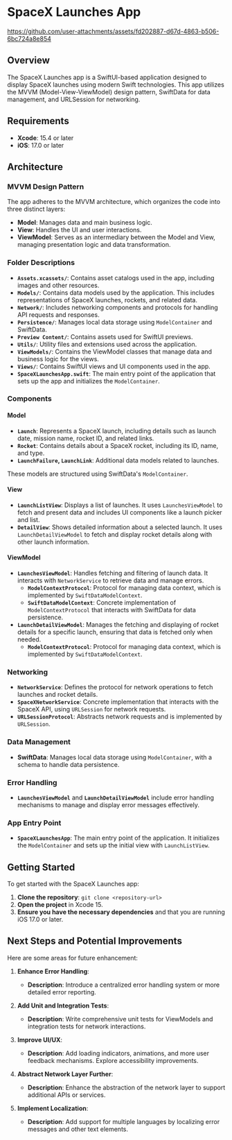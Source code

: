 # SpaceX Launches App

https://github.com/user-attachments/assets/fd202887-d67d-4863-b506-6bc724a8e854

## Overview

The SpaceX Launches app is a SwiftUI-based application designed to display SpaceX launches using modern Swift technologies. This app utilizes the MVVM (Model-View-ViewModel) design pattern, SwiftData for data management, and URLSession for networking.

## Requirements

- **Xcode**: 15.4 or later
- **iOS**: 17.0 or later

## Architecture

### MVVM Design Pattern

The app adheres to the MVVM architecture, which organizes the code into three distinct layers:

- **Model**: Manages data and main business logic.
- **View**: Handles the UI and user interactions.
- **ViewModel**: Serves as an intermediary between the Model and View, managing presentation logic and data transformation.

### Folder Descriptions

- **`Assets.xcassets/`**: Contains asset catalogs used in the app, including images and other resources.
- **`Models/`**: Contains data models used by the application. This includes representations of SpaceX launches, rockets, and related data.
- **`Network/`**: Includes networking components and protocols for handling API requests and responses.
- **`Persistence/`**: Manages local data storage using `ModelContainer` and SwiftData.
- **`Preview Content/`**: Contains assets used for SwiftUI previews.
- **`Utils/`**: Utility files and extensions used across the application.
- **`ViewModels/`**: Contains the ViewModel classes that manage data and business logic for the views.
- **`Views/`**: Contains SwiftUI views and UI components used in the app.
- **`SpaceXLaunchesApp.swift`**: The main entry point of the application that sets up the app and initializes the `ModelContainer`.

### Components

#### Model

- **`Launch`**: Represents a SpaceX launch, including details such as launch date, mission name, rocket ID, and related links.
- **`Rocket`**: Contains details about a SpaceX rocket, including its ID, name, and type.
- **`LaunchFailure`, `LaunchLink`**: Additional data models related to launches.

These models are structured using SwiftData's `ModelContainer`.

#### View

- **`LaunchListView`**: Displays a list of launches. It uses `LaunchesViewModel` to fetch and present data and includes UI components like a launch picker and list.
- **`DetailView`**: Shows detailed information about a selected launch. It uses `LaunchDetailViewModel` to fetch and display rocket details along with other launch information.

#### ViewModel

- **`LaunchesViewModel`**: Handles fetching and filtering of launch data. It interacts with `NetworkService` to retrieve data and manage errors.
  - **`ModelContextProtocol`**: Protocol for managing data context, which is implemented by `SwiftDataModelContext`.
  - **`SwiftDataModelContext`**: Concrete implementation of `ModelContextProtocol` that interacts with SwiftData for data persistence.
- **`LaunchDetailViewModel`**: Manages the fetching and displaying of rocket details for a specific launch, ensuring that data is fetched only when needed.
  - **`ModelContextProtocol`**: Protocol for managing data context, which is implemented by `SwiftDataModelContext`.

### Networking

- **`NetworkService`**: Defines the protocol for network operations to fetch launches and rocket details.
- **`SpaceXNetworkService`**: Concrete implementation that interacts with the SpaceX API, using `URLSession` for network requests.
- **`URLSessionProtocol`**: Abstracts network requests and is implemented by `URLSession`.

### Data Management

- **SwiftData**: Manages local data storage using `ModelContainer`, with a schema to handle data persistence.

### Error Handling

- **`LaunchesViewModel`** and **`LaunchDetailViewModel`** include error handling mechanisms to manage and display error messages effectively.

### App Entry Point

- **`SpaceXLaunchesApp`**: The main entry point of the application. It initializes the `ModelContainer` and sets up the initial view with `LaunchListView`.

## Getting Started

To get started with the SpaceX Launches app:

1. **Clone the repository**: `git clone <repository-url>`
2. **Open the project** in Xcode 15.
3. **Ensure you have the necessary dependencies** and that you are running iOS 17.0 or later.

## Next Steps and Potential Improvements

Here are some areas for future enhancement:

1. **Enhance Error Handling**:
   - **Description**: Introduce a centralized error handling system or more detailed error reporting.

2. **Add Unit and Integration Tests**:
   - **Description**: Write comprehensive unit tests for ViewModels and integration tests for network interactions.

3. **Improve UI/UX**:
   - **Description**: Add loading indicators, animations, and more user feedback mechanisms. Explore accessibility improvements.

4. **Abstract Network Layer Further**:
   - **Description**: Enhance the abstraction of the network layer to support additional APIs or services.

5. **Implement Localization**:
   - **Description**: Add support for multiple languages by localizing error messages and other text elements.

